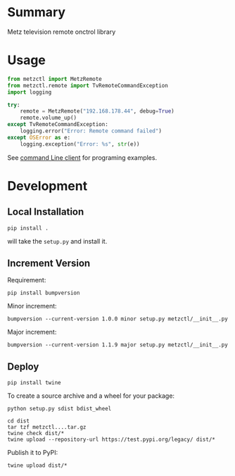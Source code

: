 # Summary

Metz television remote onctrol library

# Usage

~~~python
from metzctl import MetzRemote
from metzctl.remote import TvRemoteCommandException
import logging

try:
    remote = MetzRemote("192.168.178.44", debug=True)
    remote.volume_up()
except TvRemoteCommandException:
    logging.error("Error: Remote command failed")
except OSError as e:
    logging.exception("Error: %s", str(e))
~~~

See [command Line client](metzctl/__main__.py) for programing examples.

# Development

## Local Installation

    pip install .
    
will take the `setup.py` and install it.

## Increment Version

Requirement:
 
~~~
pip install bumpversion
~~~

Minor increment:

~~~
bumpversion --current-version 1.0.0 minor setup.py metzctl/__init__.py
~~~

Major increment:

~~~
bumpversion --current-version 1.1.9 major setup.py metzctl/__init__.py
~~~

## Deploy

~~~
pip install twine
~~~

To create a source archive and a wheel for your package:

~~~
python setup.py sdist bdist_wheel
~~~

~~~
cd dist
tar tzf metzctl....tar.gz
twine check dist/*
twine upload --repository-url https://test.pypi.org/legacy/ dist/*
~~~

Publish it to PyPI:

~~~
twine upload dist/*
~~~
